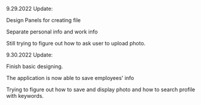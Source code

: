 9.29.2022 Update:

Design Panels for creating file

Separate personal info and work info

Still trying to figure out how to ask user to upload photo.


9.30.2022 Update:

Finish basic designing.

The application is now able to save employees' info

Trying to figure out how to save and display photo and how to search profile with keywords.
